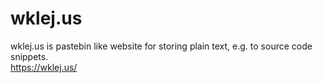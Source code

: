 # wklej.us
wklej.us is pastebin like website for storing plain text, e.g. to source code snippets.<br />
https://wklej.us/
